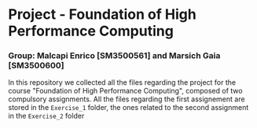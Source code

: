 # Project - Foundation of High Performance Computing
### Group: Malcapi Enrico [SM3500561] and Marsich Gaia [SM3500600]
In this repository we collected all the files regarding the project for the course "Foundation of High Performance Computing", composed of two compulsory assignments. All the files regarding the first assignement are stored in the `Exercise_1` folder, the ones related to the second assignment in the `Exercise_2` folder
